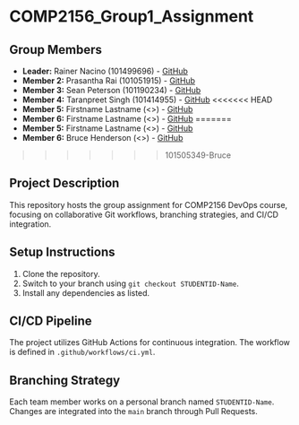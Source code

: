 # COMP2156_Group1_Assignment 

## Group Members 
- **Leader:** Rainer Nacino (101499696) - [GitHub](https://github.com/rcin0) 
- **Member 2:** Prasantha Rai (101051915) - [GitHub](https://github.com/Prasantha-Rai) 
- **Member 3:** Sean Peterson (101190234) - [GitHub](https://github.com/iambot104) 
- **Member 4:** Taranpreet Singh (101414955) - [GitHub](https://github.com/Taran0-0) 
<<<<<<< HEAD
- **Member 5:** Firstname Lastname (<>) - [GitHub](https://github.com/<>) 
- **Member 6:** Firstname Lastname (<>) - [GitHub](https://github.com/<>) 
=======
- **Member 5:** Firstname Lastname (<>) - [GitHub](https://github.com/<>)
- **Member 6:** Bruce Henderson (<>) - [GitHub](https://github.com/Bruce-Henderson)  
>>>>>>> 101505349-Bruce


## Project Description 
This repository hosts the group assignment for COMP2156 DevOps course, focusing on 
collaborative Git workflows, branching strategies, and CI/CD integration. 

## Setup Instructions 
1. Clone the repository. 
2. Switch to your branch using `git checkout STUDENTID-Name`. 
3. Install any dependencies as listed. 

## CI/CD Pipeline 
The project utilizes GitHub Actions for continuous integration. The workflow is defined 
in `.github/workflows/ci.yml`. 

## Branching Strategy 
Each team member works on a personal branch named `STUDENTID-Name`. Changes are integrated into the `main` 
branch through Pull Requests.


